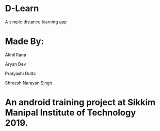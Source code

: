 # D-Learn
A simple distance learning app





# Made By:

Akhil Rana 

Aryan Dev

Pratyashi Dutta

Shreesh Narayan Singh



# An android training project at Sikkim Manipal Institute of Technology 2019.
